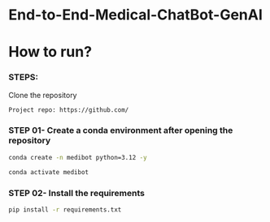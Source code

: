 
# End-to-End-Medical-ChatBot-GenAI

# How to run?
### STEPS:

Clone the repository

```bash
Project repo: https://github.com/
```

### STEP 01- Create a conda environment after opening the repository

```bash
conda create -n medibot python=3.12 -y
```
```bash
conda activate medibot
```


### STEP 02- Install the requirements
```bash
pip install -r requirements.txt
```